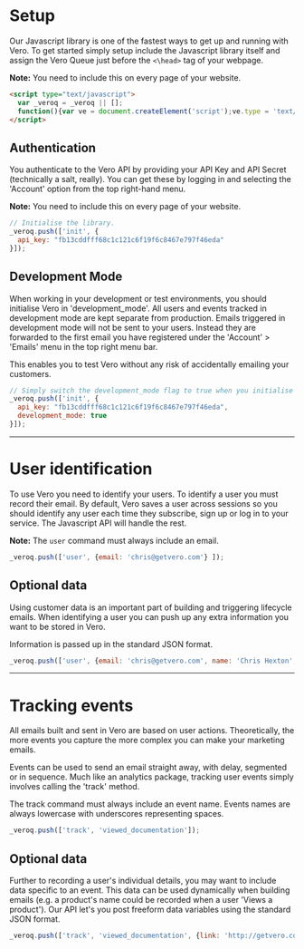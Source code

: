 # Setup

Our Javascript library is one of the fastest ways to get up and running with Vero. To get started simply setup include the Javascript library itself and assign the Vero Queue just before the `<\head>` tag of your webpage.

**Note:** You need to include this on every page of your website.

```html
<script type="text/javascript">
  var _veroq = _veroq || []; 
  function(){var ve = document.createElement('script');ve.type = 'text/javascript';ve.async = true;ve.src = '//getvero.com/assets/m.js';var s = document.getElementsByTagName('script')[0]; s.parentNode.insertBefore(ve, s);})();
</script>
```

## Authentication

You authenticate to the Vero API by providing your API Key and API Secret (technically a salt, really). You can get these by logging in and selecting the 'Account' option from the top right-hand menu.

**Note:** You need to include this on every page of your website.

```js
// Initialise the library.
_veroq.push(['init', {
  api_key: "fb13cddfff68c1c121c6f19f6c8467e797f46eda"
}]);
```

## Development Mode

When working in your development or test environments, you should initialise Vero in 'development_mode'. All users and events tracked in development mode are kept separate from production. Emails triggered in development mode will not be sent to your users. Instead they are forwarded to the first email you have registered under the 'Account' > 'Emails' menu in the top right menu bar.

This enables you to test Vero without any risk of accidentally emailing your customers.

```js
// Simply switch the development_mode flag to true when you initialise the library.
_veroq.push(['init', {
  api_key: "fb13cddfff68c1c121c6f19f6c8467e797f46eda",
  development_mode: true
}]);
```

***

# User identification

To use Vero you need to identify your users. To identify a user you must record their email. By default, Vero saves a user across sessions so you should identify any user each time they subscribe, sign up or log in to your service. The Javascript API will handle the rest.

**Note:** The `user` command must always include an email.

```js
_veroq.push(['user', {email: 'chris@getvero.com'} ]);
```

## Optional data

Using customer data is an important part of building and triggering lifecycle emails. When identifying a user you can push up any extra information you want to be stored in Vero.

Information is passed up in the standard JSON format.

```js
_veroq.push(['user', {email: 'chris@getvero.com', name: 'Chris Hexton', age: 24} ]);
```

***

# Tracking events

All emails built and sent in Vero are based on user actions. Theoretically, the more events you capture the more complex you can make your marketing emails.

Events can be used to send an email straight away, with delay, segmented or in sequence. Much like an analytics package, tracking user events simply involves calling the 'track' method.

The track command must always include an event name. Events names are always lowercase with underscores representing spaces.

```js
_veroq.push(['track', 'viewed_documentation']);
```

## Optional data

Further to recording a user's individual details, you may want to include data specific to an event. This data can be used dynamically when building emails (e.g. a product's name could be recorded when a user 'Views a product'). Our API let's you post freeform data variables using the standard JSON format.

```js
_veroq.push(['track', 'viewed_documentation', {link: 'http://getvero.com/docs'}]);
```